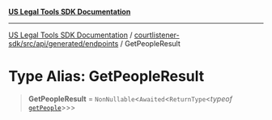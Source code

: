 [**US Legal Tools SDK Documentation**](../../../../../../README.md)

***

[US Legal Tools SDK Documentation](../../../../../../README.md) / [courtlistener-sdk/src/api/generated/endpoints](../README.md) / GetPeopleResult

# Type Alias: GetPeopleResult

> **GetPeopleResult** = `NonNullable`\<`Awaited`\<`ReturnType`\<*typeof* [`getPeople`](../functions/getPeople.md)\>\>\>
